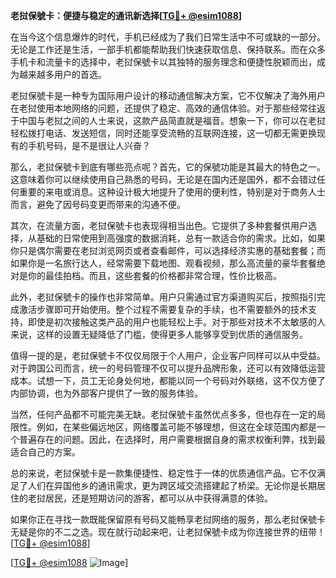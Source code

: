 **老挝保號卡：便捷与稳定的通讯新选择[[TG💪+ @esim1088](https://t.me/s/esim1088)]**

在当今这个信息爆炸的时代，手机已经成为了我们日常生活中不可或缺的一部分。无论是工作还是生活，一部手机都能帮助我们快速获取信息、保持联系。而在众多手机卡和流量卡的选择中，老挝保號卡以其独特的服务理念和便捷性脱颖而出，成为越来越多用户的首选。

老挝保號卡是一种专为国际用户设计的移动通信解决方案，它不仅解决了海外用户在老挝使用本地网络的问题，还提供了稳定、高效的通信体验。对于那些经常往返于中国与老挝之间的人士来说，这款产品简直就是福音。想象一下，你可以在老挝轻松拨打电话、发送短信，同时还能享受流畅的互联网连接，这一切都无需更换现有的手机号码，是不是很让人兴奋？

那么，老挝保號卡到底有哪些亮点呢？首先，它的保號功能是其最大的特色之一。这意味着你可以继续使用自己熟悉的号码，无论是在国内还是国外，都不会错过任何重要的来电或消息。这种设计极大地提升了使用的便利性，特别是对于商务人士而言，避免了因号码变更而带来的沟通不便。

其次，在流量方面，老挝保號卡也表现得相当出色。它提供了多种套餐供用户选择，从基础的日常使用到高强度的数据消耗，总有一款适合你的需求。比如，如果你只是偶尔需要在老挝浏览网页或者查看邮件，可以选择经济实惠的基础套餐；而如果你是一名旅行达人，经常需要下载地图、观看视频，那么高流量的豪华套餐绝对是你的最佳拍档。而且，这些套餐的价格都非常合理，性价比极高。

此外，老挝保號卡的操作也非常简单。用户只需通过官方渠道购买后，按照指引完成激活步骤即可开始使用。整个过程不需要复杂的手续，也不需要额外的技术支持，即使是初次接触这类产品的用户也能轻松上手。对于那些对技术不太敏感的人来说，这样的设置无疑降低了门槛，使得更多人能够享受到优质的通信服务。

值得一提的是，老挝保號卡不仅仅局限于个人用户，企业客户同样可以从中受益。对于跨国公司而言，统一的号码管理不仅可以提升品牌形象，还可以有效降低运营成本。试想一下，员工无论身处何地，都能以同一个号码对外联络，这不仅方便了内部协调，也为外部客户提供了一致的服务体验。

当然，任何产品都不可能完美无缺。老挝保號卡虽然优点多多，但也存在一定的局限性。例如，在某些偏远地区，网络覆盖可能不够理想，但这在全球范围内都是一个普遍存在的问题。因此，在选择时，用户需要根据自身的需求权衡利弊，找到最适合自己的方案。

总的来说，老挝保號卡是一款集便捷性、稳定性于一体的优质通信产品。它不仅满足了人们在异国他乡的通讯需求，更为跨区域交流搭建起了桥梁。无论你是长期居住的老挝居民，还是短期访问的游客，都可以从中获得满意的体验。

如果你正在寻找一款既能保留原有号码又能畅享老挝网络的服务，那么老挝保號卡无疑是你的不二之选。现在就行动起来吧，让老挝保號卡成为你连接世界的纽带！[[TG💪+ @esim1088](https://t.me/s/esim1088)]

[[TG💪+ @esim1088](https://t.me/s/esim1088) ![Image](https://i.postimg.cc/4NQfJmqS/Snipaste-2025-05-13-00-14-12.png)]
